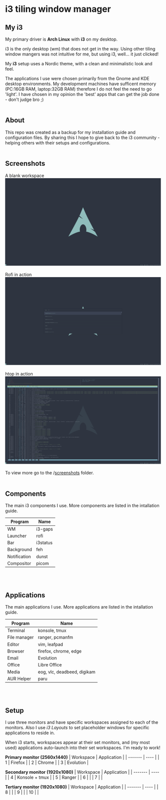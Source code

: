 # i3 tiling window manager

## My i3
My primary driver is **Arch Linux** with **i3** on my desktop.

i3 is the only desktop (wm) that does not get in the way. Using other tiling window mangers was not intuitive for me, but using i3, well... it just clicked!

My **i3** setup uses a Nordic theme, with a clean and minimalistic look and feel.

The applications I use were chosen primarily from the Gnome and KDE desktop environments. My development machines have sufficent memory (PC:16GB RAM, laptop:32GB RAM) therefore I do not feel the need to go 'light'. I have chosen in my opinion the 'best' apps that can get the job done - don't judge bro ;)
<br />
<br />
## About
This repo was created as a backup for my installation guide and configuration files. By sharing this I hope to give back to the i3 community - helping others with their setups and configurations.
<br />
<br />
## Screenshots
A blank workspace
![primary monitor](https://github.com/OpcodePete/i3/blob/main/screenshots/primary-monitor.png)
<br />
<br />
Rofi in action
![primary monitor with rofi](https://github.com/OpcodePete/i3/blob/main/screenshots/primary-monitor-rofi.png)
<br />
<br />
htop in action
![primary monitor with htop](https://github.com/OpcodePete/i3/blob/main/screenshots/primary-monitor-terminal-htop.png)
<br />
<br />
To view more go to the /[screenshots](https://github.com/OpcodePete/i3/tree/main/screenshots) folder.
<br />
<br />
## Components
The main i3 components I use. More components are listed in the intallation guide.

| Program | Name |
| ------- | ---- |
| WM | i3-gaps |
| Launcher | rofi |
| Bar | i3status |
| Background | feh |
| Notification | dunst |
| Compositor | picom |
<br />
<br />

## Applications
The main applications I use. More applications are listed in the intallation guide.

| Program | Name |
| ------- | ---- |
| Terminal | konsole, tmux |
| File manager | ranger, pcmanfm |
| Editor | vim, leafpad |
| Browser | firefox, chrome, edge |
| Email | Evolution |
| Office | Libre Office |
| Media | eog, vlc, deadbeed, digikam |
| AUR Helper | paru |
<br />
<br />

## Setup
I use three monitors and have specific workspaces assigned to each of the monitors. Also I use _i3 Layouts_ to set placeholder windows for specific applications to reside in.

When i3 starts, workspaces appear at their set monitors, and (my most used) applications auto-launch into their set workspaces. I'm ready to work!


**Primary monitor (2560x1440)**
| Workspace | Application |
| ------- | ---- |
| 1 | Firefox |
| 2 | Chrome |
| 3 | Evolution |
<br />

**Secondary monitor (1920x1080)**
| Workspace | Application |
| ------- | ---- |
| 4 | Konsole + tmux |
| 5 | Ranger |
| 6 |  |
| 7 |  |
<br />

**Tertiary monitor (1920x1080)**
| Workspace | Application |
| ------- | ---- |
| 8 |  |
| 9 |  |
| 10 |  |
